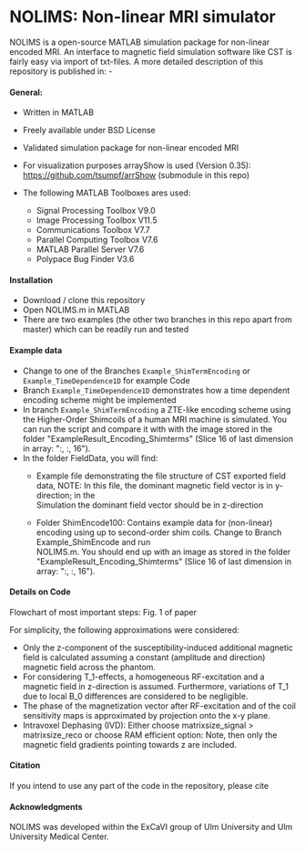 # NOLIMS: Non-linear MRI simulator

NOLIMS is a open-source MATLAB simulation package for non-linear encoded MRI. An interface to magnetic field simulation software like CST is fairly easy via import of txt-files. A more detailed description of this repository is published in:
	-	

#### General:
- Written in MATLAB
- Freely available under BSD License
- Validated simulation package for non-linear encoded MRI

- For visualization purposes arrayShow is used (Version 0.35): https://github.com/tsumpf/arrShow (submodule in this repo)
- The following MATLAB Toolboxes ares used:
	- Signal Processing Toolbox V9.0
	- Image Processing Toolbox V11.5
	- Communications Toolbox V7.7
	- Parallel Computing Toolbox V7.6
	- MATLAB Parallel Server V7.6
	- Polypace Bug Finder V3.6

#### Installation
- Download / clone this repository
- Open NOLIMS.m in MATLAB
- There are two examples (the other two branches in this repo apart from master) which can be readily run and tested

#### Example data
- Change to one of the Branches `Example_ShimTermEncoding` or `Example_TimeDependence1D` for example Code
- Branch `Example_TimeDependence1D` demonstrates how a time dependent encoding scheme might be implemented
- In branch `Example_ShimTermEncoding` a ZTE-like encoding scheme using the Higher-Order Shimcoils of a human MRI machine is simulated. You can run the script and compare it with with the image stored in the folder "ExampleResult_Encoding_Shimterms" (Slice 16 of last dimension in array: ":, :, 16").
- In the folder FieldData, you will find:
	- Example file demonstrating the file structure of CST exported field data, NOTE: In this file, the dominant magnetic field vector is in y-direction; in the 	  
           Simulation the dominant field vector should be in z-direction

	- Folder ShimEncode100: Contains example data for (non-linear) encoding using up to second-order shim coils. Change to Branch Example_ShimEncode and run 	   
           NOLIMS.m. You should end up with an image as stored in the folder "ExampleResult_Encoding_Shimterms" (Slice 16 of last dimension in array: ":, :, 16").

#### Details on Code

Flowchart of most important steps:
Fig. 1 of paper

For simplicity, the following approximations were considered: 
- Only the z-component of the susceptibility-induced additional magnetic field is calculated assuming a constant (amplitude and direction) magnetic field across the phantom.
- For considering T_1-effects, a homogeneous RF-excitation and a magnetic field in z-direction is assumed. Furthermore, variations of T_1 due to local B_0 differences are considered to be negligible.
- The phase of the magnetization vector after RF-excitation and of the coil sensitivity maps is approximated by projection onto the x-y plane.
- Intravoxel Dephasing (IVD): Either choose matrixsize_signal > matrixsize_reco or choose RAM efficient option: Note, then only the magnetic field gradients pointing towards z are included. 

#### Citation
If you intend to use any part of the code in the repository, please cite

#### Acknowledgments
NOLIMS was developed within the ExCaVI group of Ulm University and Ulm University Medical Center.
